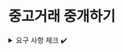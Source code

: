 # 중고거래 중개하기

<details>
<summary>요구 사항 체크 ✔️</summary>
<div markdown="1">

- ✅ 물품 등록
    - ✅ 일반 사용자는 중고 거래를 목적으로 물품에 대한 정보를 등록할 수 있다.
        - ✅ 제목, 설명, 대표 이미지, 최소 가격이 필요하다.
            - ✅ 대표 이미지는 반드시 함께 등록될 필요는 없다.
            - ✅ 다른 항목은 필수이다.
            - ✅ 최초로 물품이 등록될 때, 중고 물품의 상태는 **판매중** 상태가 된다.
    - ✅ 등록된 물품 정보는 비활성 사용자를 제외 누구든지 열람할 수 있다.
        - ✅ 사용자의 상세 정보는 공개되지 않는다.
    - ✅ 등록된 물품 정보는 작성자가 수정, 삭제가 가능하다.
  

- ✅ 구매 제안
    - ✅ **물품을 등록한 사용자**와 **비활성 사용자** 제외, 등록된 물품에 대하여 구매 제안을 등록할 수 있다.
    - ✅ 등록된 구매 제안은 **물품을 등록한 사용자**와 **제안을 등록한 사용자**만 조회가 가능하다.
        - ✅ **제안을 등록한 사용자**는 자신의 제안만 확인이 가능하다.
        - ✅ **물품을 등록한 사용자**는 모든 제안이 확인 가능하다.
    - ✅ **물품을 등록한 사용자**는 **등록된 구매 제안**을 수락 또는 거절할 수 있다.
        - ✅ 이때 구매 제안의 상태는 **수락** 또는 **거절**이 된다.
    - ✅ **제안을 등록한 사용자**는 자신이 등록한 제안이 수락 상태일 경우, 구매 확정을 할 수 있다.
        - ✅ 이때 구매 제안의 상태는 **확정** 상태가 된다.
        - ✅ 구매 제안이 확정될 경우, 대상 물품의 상태는 **판매 완료**가 된다.
        - ✅ 구매 제안이 확정될 경우, 확정되지 않은 다른 구매 제안의 상태는 모두 **거절**이 된다.

</div>
</details>


